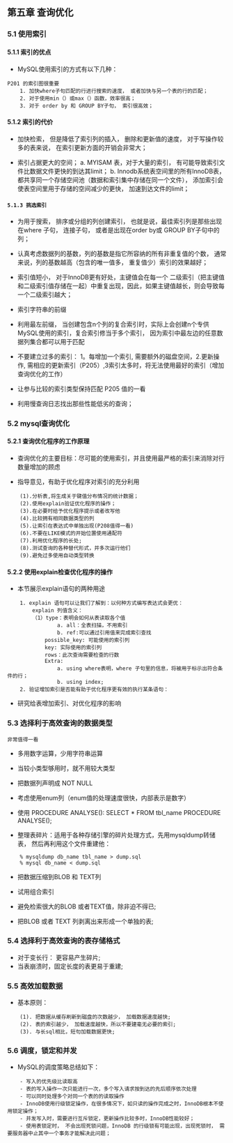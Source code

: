 ## 第五章  查询优化

### 5.1 使用索引

#### 5.1.1 索引的优点

- MySQL使用索引的方式有以下几种：

~~~
P201 的索引图很重要
    1. 加快where子句匹配的行进行搜索的速度， 或者加快与另一个表的行的匹配；
    2. 对于使用min（）或max（）函数，效率很高；
    3. 对于 order by 和 GROUP BY子句， 索引很高效；
~~~

#### 5.1.2 索引的代价

- 加快检索， 但是降低了索引列的插入， 删除和更新值的速度， 对于写操作较多的表来说， 在索引更新方面的开销会非常大；

- 索引占据更大的空间；
    a. MYISAM 表，对于大量的索引， 有可能导致索引文件比数据文件更快的到达其limit；
    b. Innodb系统表空间里的所有InnoDB表， 都共享同一个存储空间池（数据和索引集中存储在同一个文件）， 添加索引会使表空间里用于存储的空间减少的更快， 加速到达文件的limit；

#### `5.1.3 挑选索引`

- 为用于搜索， 排序或分组的列创建索引， 也就是说，最佳索引列是那些出现在where 子句， 连接子句， 或者是出现在order by或 GROUP BY子句中的列；

- 认真考虑数据列的基数，列的基数是指它所容纳的所有非重复值的个数， 通常来说，列的基数越高（包含的唯一值多， 重复值少）索引的效果越好；

- 索引值短小， 对于InnoDB更有好处，主键值会在每一个 二级索引（把主键值和二级索引值存储在一起）中重复出现，因此，如果主键值越长，则会导致每一个二级索引越大；

- 索引字符串的前缀

- 利用最左前缀， 当创建包含n个列的复合索引时，实际上会创建n个专供MySQL使用的索引，复合索引修当于多个索引， 因为索引中最左边的任意数据列集合都可以用于匹配

- 不要建立过多的索引： 1。每增加一个索引, 需要额外的磁盘空间，2.更新操作, 需相应的更新索引（P205）,3索引太多时，将无法使用最好的索引（增加查询优化的工作）

- 让参与比较的索引类型保持匹配 P205 值的一看

- 利用慢查询日志找出那些性能低劣的查询；


### 5.2 mysql查询优化

#### 5.2.1 查询优化程序的工作原理

- 查询优化的主要目标：尽可能的使用索引，并且使用最严格的索引来消除对行数量增加的顾虑

- 指导意见，有助于优化程序对索引的充分利用

~~~
    (1).分析表,将生成关于键值分布情况的统计数据；
    (2).使用explain验证优化程序的操作；
    (3).在必要时给予优化程序提示或者改写他
    (4).比较拥有相同数据类型的列
    (5).让索引在表达式中单独出现(P208值得一看)
    (6).不要在LIKE模式的开始位置使用通配符
    (7).利用优化程序的长处;
    (8).测试查询的各种替代形式，并多次运行他们
    (9).避免过多使用自动类型转换
~~~

#### 5.2.2 使用explain检查优化程序的操作

- 本节展示explain语句的两种用途

~~~
    1. explain 语句可以让我们了解到：以何种方式编写表达式会更优：
        explain 列值含义：
        （1）type：表明会如何从表读取各个值
                a. all：全表扫描，不用索引
                b. ref:可以通过引用值来完成索引查找
            possible_key: 可能使用的索引列
            key: 实际使用的索引列
            rows：此次查询需要检查的行数
            Extra:
                a. using where表明，where 子句里的信息，将被用于标示出符合条件的行；
                b. using index;
    2. 验证增加索引是否能有助于优化程序更有效的执行某条语句：
~~~

- 研究给表增加索引、对优化程序的影响

### 5.3 选择利于高效查询的数据类型

`非常值得一看`

- 多用数字运算，少用字符串运算

- 当较小类型够用时，就不用较大类型

- 把数据列声明成 NOT NULL

- 考虑使用enum列（enum值的处理速度很快，内部表示是数字）

- 使用 PROCEDURE ANALYSE(): SELECT * FROM tbl_name PROCEDURE ANALYSE();

- 整理表碎片：适用于各种存储引擎的碎片处理方式，先用mysqldump转储表， 然后再利用这个文件重建他：
~~~
    % mysqldump db_name tbl_name > dump.sql
    % mysql db_name < dump.sql
~~~

- 把数据压缩到BLOB 和 TEXT列

- 试用组合索引

- 避免检索很大的BLOB 或者TEXT值，除非迫不得已;

-  把BLOB 或者 TEXT 列剥离出来形成一个单独的表;

### 5.4 选择利于高效查询的表存储格式

- 对于变长行： 更容易产生碎片;
- 当表崩溃时，固定长度的表更易于重建;

### 5.5 高效加载数据

- 基本原则：
~~~
    (1). 把数据从缓存刷新到磁盘的次数越少， 加载数据速度越快;
    (2). 表的索引越少， 加载速度越快，所以不要建毫无必要的索引;
    (3). 与长sql相比，短句加载数据更快;
~~~

### 5.6 调度，锁定和并发

- MySQL的调度策略总结如下：

~~~
    - 写入的优先级比读取高
    - 表的写入操作一次只能进行一次，多个写入请求按到达的先后顺序依次处理
    - 可以同时处理多个对同一个表的的读取操作
    - InnoDB使用行级锁定操作，在很多情况下，如只读的操作完成之时，InnoDB根本不使用锁定操作；
    - 并发写入时，需要进行互斥锁定，更新操作比较多时，InnoDB性能较好；
    - 使用表锁定时， 不会出现死锁问题，InnoDB 的行级锁有可能出现，出现死锁时， 需要服务器中止其中一个事务才能解决此问题；
~~~







